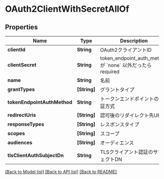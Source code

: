 # OAuth2ClientWithSecretAllOf

## Properties
Name | Type | Description | Notes
------------ | ------------- | ------------- | -------------
**clientId** | **String** | OAuth2クライアントID | [optional] 
**clientSecret** | **String** | token_endpoint_auth_methodが &#x60;none&#x60; 以外だったら required | [optional] 
**name** | **String** | 名前 | [optional] 
**grantTypes** | **[String]** | グラントタイプ | [optional] 
**tokenEndpointAuthMethod** | **String** | トークンエンドポイントの認証方式 | [optional] 
**redirectUris** | **[String]** | 認可後のリダイレクト先URI | [optional] 
**responseTypes** | **[String]** | レスポンスタイプ | [optional] 
**scopes** | **[String]** | スコープ | [optional] 
**audiences** | **[String]** | オーディエンス | [optional] 
**tlsClientAuthSubjectDn** | **String** | TLSクライアント認証のサブジェクトDN | [optional] 

[[Back to Model list]](../README.md#documentation-for-models) [[Back to API list]](../README.md#documentation-for-api-endpoints) [[Back to README]](../README.md)


